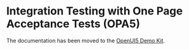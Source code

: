 # Integration Testing with One Page Acceptance Tests (OPA5)

The documentation has been moved to the [OpenUI5 Demo Kit](https://sdk.openui5.org/topic/2696ab50faad458f9b4027ec2f9b884d).